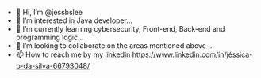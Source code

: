 - 👋 Hi, I’m @jessbslee
- 👀 I’m interested in Java developer...
- 🌱 I’m currently learning cybersecurity, Front-end, Back-end and programming logic...
- 💞️ I’m looking to collaborate on the areas mentioned above ...
- 📫 How to reach me by my linkedin https://www.linkedin.com/in/jéssica-b-da-silva-66793048/

<!---
jessbslee/jessbslee is a ✨ special ✨ repository because its `README.md` (this file) appears on your GitHub profile.
You can click the Preview link to take a look at your changes.
--->
